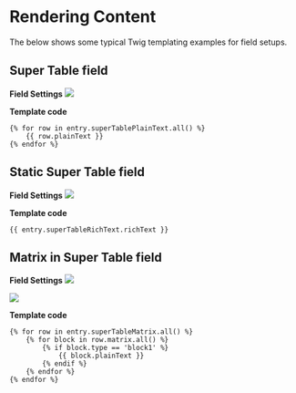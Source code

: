 # Rendering Content

The below shows some typical Twig templating examples for field setups.

## Super Table field

**Field Settings** ![](/docs/screenshots/field_supertable.png)

**Template code**

```twig
{% for row in entry.superTablePlainText.all() %}
    {{ row.plainText }}
{% endfor %}
```

## Static Super Table field

**Field Settings** ![](/docs/screenshots/field_supertable_static.png)

**Template code**

```twig
{{ entry.superTableRichText.richText }}
```

## Matrix in Super Table field

**Field Settings** ![](/docs/screenshots/field_supertable_matrix.png)

![](/docs/screenshots/field_supertable_matrix_settings.png)

**Template code**

```twig
{% for row in entry.superTableMatrix.all() %}
    {% for block in row.matrix.all() %}
        {% if block.type == 'block1' %}
            {{ block.plainText }}
        {% endif %}
    {% endfor %}
{% endfor %}
```
